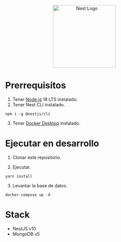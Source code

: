 <p align="center">
  <a href="http://nestjs.com/" target="blank"><img src="https://nestjs.com/img/logo-small.svg" width="200" alt="Nest Logo" /></a>
</p>

# Prerrequisitos
1. Tener [Node.js](https://nodejs.org/es/download) 18 LTS instalado.
2. Tener Nest CLI instalado.
```
npm i -g @nestjs/cli
```
3. Tener [Docker Desktop](https://www.docker.com/products/docker-desktop/) instalado.

# Ejecutar en desarrollo

1. Clonar este repositorio.

2. Ejecutar.
```
yarn install
```

3. Levantar la base de datos.
```
docker-compose up -d
```

# Stack
* NestJS v10
* MongoDB v5